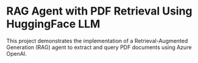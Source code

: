 # RAG Agent with PDF Retrieval Using HuggingFace LLM
This project demonstrates the implementation of a Retrieval-Augmented Generation (RAG) agent to extract and query PDF documents using Azure OpenAI.
